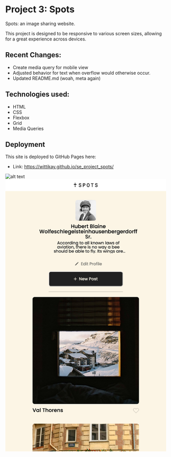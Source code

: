 # Project 3: Spots

Spots: an image sharing website.

This project is designed to be responsive to various screen sizes, allowing for a great experience across devices.
## Recent Changes:
- Create media query for mobile view
- Adjusted behavior for text when overflow would otherwise occur.
- Updated README.md (woah, meta again)

## Technologies used:
- HTML
- CSS
- Flexbox
- Grid
- Media Queries

## Deployment
This site is deployed to GitHub Pages here:
- Link: https://wittikay.github.io/se_project_spots/

![alt text](./images/image.png)
![alt text](./images/image-1.png)
